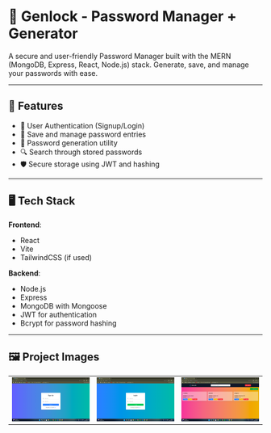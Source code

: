 
# 🔐 Genlock - Password Manager + Generator

A secure and user-friendly Password Manager built with the MERN (MongoDB, Express, React, Node.js) stack. Generate, save, and manage your passwords with ease.

---

## 🚀 Features

- 🔐 User Authentication (Signup/Login)
- 📁 Save and manage password entries
- 🧠 Password generation utility
- 🔍 Search through stored passwords
- 🛡️ Secure storage using JWT and hashing

---

## 🖥️ Tech Stack

**Frontend**:  
- React  
- Vite  
- TailwindCSS (if used)

**Backend**:  
- Node.js  
- Express  
- MongoDB with Mongoose  
- JWT for authentication  
- Bcrypt for password hashing

---

## 🖼️ Project Images

<table>
  <tr>
    <td><img src="https://github.com/Subho4156/Project_Screenshots/blob/main/Genlock/Screenshot%20(52).png?raw=true" alt="Desktop 1" width="250"/></td>
    <td><img src="https://github.com/Subho4156/Project_Screenshots/blob/main/Genlock/Screenshot%20(51).png?raw=true" alt="Desktop 2" width="250"/></td>
    <td><img src="https://github.com/Subho4156/Project_Screenshots/blob/main/Genlock/Screenshot%20(50).png?raw=true" alt="Desktop 3" width="250"/></td>
  </tr>
</table>



